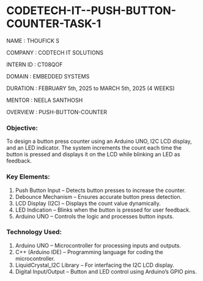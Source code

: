 # CODETECH-IT--PUSH-BUTTON-COUNTER-TASK-1

NAME : THOUFICK S

COMPANY : CODTECH IT SOLUTIONS

INTERN ID : CT08QOF

DOMAIN : EMBEDDED SYSTEMS

DURATION :  FEBRUARY 5th, 2025 to MARCH 5th, 2025 (4 WEEKS)

MENTOR : NEELA SANTHOSH

OVERVIEW : PUSH-BUTTON-COUNTER

### **Objective:**
To design a button press counter using an Arduino UNO, I2C LCD display, and an LED indicator. The system increments the count each time the button is pressed and displays it on the LCD while blinking an LED as feedback.

### **Key Elements:**
1. Push Button Input – Detects button presses to increase the counter.
2. Debounce Mechanism – Ensures accurate button press detection.
3. LCD Display (I2C) – Displays the count value dynamically.
4. LED Indication – Blinks when the button is pressed for user feedback.
5. Arduino UNO – Controls the logic and processes button inputs.

### **Technology Used:**
1. Arduino UNO – Microcontroller for processing inputs and outputs.
2. C++ (Arduino IDE) – Programming language for coding the microcontroller.
3. LiquidCrystal_I2C Library – For interfacing the I2C LCD display.
4. Digital Input/Output – Button and LED control using Arduino’s GPIO pins.   

